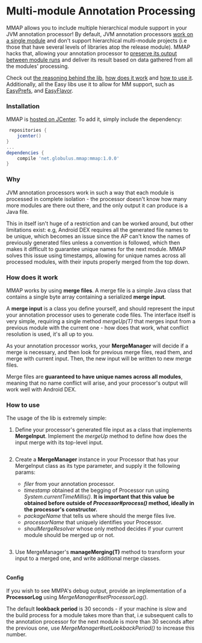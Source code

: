 # Multi-module Annotation Processing

MMAP allows you to include multiple hierarchical module support in your JVM annotation processor! By default, JVM annotation processors [work on a single module](#why) and don't support hierarchical multi-module projects (i.e those that have several levels of libraries atop the release module). MMAP hacks that, allowing your annotation processor to [preserve its output between module runs](#how-does-it-work) and deliver its result based on data gathered from all the modules' processing.

Check out [the reasoning behind the lib](#why), [how does it work](#how-does-it-work) and [how to use it](#how-to-use). Additionally, all the Easy libs use it to allow for MM support, such as [EasyPrefs](https://github.com/globulus/EasyPrefs), and [EasyFlavor](https://github.com/globulus/easyflavor).

### Installation

MMAP is [hosted on JCenter](https://bintray.com/beta/#/gordan-glavas/mmap/net.globulus.mmap). To add it, simply include the dependency:

```gradle
 repositories {
    jcenter()
}
...
dependencies {
    compile 'net.globulus.mmap:mmap:1.0.0'
}
```

### Why

JVM annotation processors work in such a way that each module is processed in complete isolation - the processor doesn't know how many more modules are there out there, and the only output it can produce is a Java file.

This in itself isn't huge of a restriction and can be worked around, but other limitations exist: e.g, Android DEX requires all the generated file names to be unique, which becomes an issue since the AP can't know the names of previously generated files unless a convention is followed, which then makes it difficult to guarantee unique names for the next module. MMAP solves this issue using timestamps, allowing for unique names across all processed modules, with their inputs properly merged from the top down.

### How does it work

MMAP works by using **merge files**. A merge file is a simple Java class that contains a single byte array containing a serialized **merge input**.

A **merge input** is a class you define yourself, and should represent the input your annotation processor uses to generate code files. The interface itself is very simple, requiring a single method *mergeUp(T)* that merges input from a previous module with the current one - how does that work, what conflict resolution is used, it's all up to you.

As your annotation processor works, your **MergeManager** will decide if a merge is necessary, and then look for previous merge files, read them, and merge with current input. Then, the new input will be written to new merge files.

Merge files are **guaranteed to have unique names across all modules**, meaning that no name conflict will arise, and your processor's output will work well with Android DEX.

### How to use

The usage of the lib is extremely simple:

1. Define your processor's generated file input as a class that implements **MergeInput**. Implement the *mergeUp* method to define how does the input merge with its top-level input.

```java
```

2. Create a **MergeManager** instance in your Processor that has your MergeInput class as its type parameter, and supply it the following params:

    * *filer* from your annotation processor.
    * *timestamp* obtained at the begging of Processor run using *System.currentTimeMillis()*. **It is important that this value be obtained before outside of *Processor#process()* method, ideally in the processor's constructor.**
    * *packageName* that tells us where should the merge files live.
    * *processorName* that uniquely identifies your Processor.
    * *shoulMergeResolver* whose only method decides if your current module should be merged up or not.
    
```java
```
    
3. Use MergeManager's **manageMerging(T)** method to transform your input to a merged one, and write additional merge classes.

```java
```

#### Config

If you wish to see MMPA's debug output, provide an implementation of a **ProcessorLog** using *MergeManager#setProcessorLog()*.

The default **lookback period** is 30 seconds - if your machine is slow and the build process for a module takes more than that, i.e subsequent calls to the annotation processor for the next module is more than 30 seconds after the previous one, use *MergeManager#setLookbackPeriod()* to increase this number.